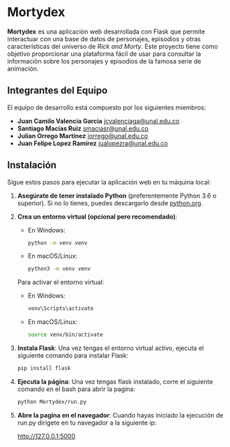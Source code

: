# Mortydex

**Mortydex** es una aplicación web desarrollada con Flask que permite interactuar con una base de datos de personajes, episodios y otras características del universo de _Rick and Morty_. Este proyecto tiene como objetivo proporcionar una plataforma fácil de usar para consultar la información sobre los personajes y episodios de la famosa serie de animación.

## Integrantes del Equipo

El equipo de desarrollo está compuesto por los siguientes miembros:

- **Juan Camilo Valencia Garcia** [jcvalenciaga@unal.edu.co](mailto:jcvalenciaga@unal.edu.co)
- **Santiago Macias Ruiz** [smaciasr@unal.edu.co](mailto:smaciasr@unal.edu.co)
- **Julian Orrego Martinez** [jorrego@unal.edu.co](mailto:jorrego@unal.edu.co)
- **Juan Felipe Lopez Ramirez** [jualopezra@unal.edu.co](mailto:jualopezra@unal.edu.co)

## Instalación

Sigue estos pasos para ejecutar la aplicación web en tu máquina local:

1. **Asegúrate de tener instalado Python** (preferentemente Python 3.6 o superior). Si no lo tienes, puedes descargarlo desde [python.org](https://www.python.org/downloads/).

2. **Crea un entorno virtual (opcional pero recomendado)**:

   - En Windows:
     ```bash
     python -m venv venv
     ```
   - En macOS/Linux:
     ```bash
     python3 -m venv venv
     ```

   Para activar el entorno virtual:

   - En Windows:
     ```bash
     venv\Scripts\activate
     ```
   - En macOS/Linux:
     ```bash
     source venv/bin/activate
     ```

3. **Instala Flask**:
   Una vez tengas el entorno virtual activo, ejecuta el siguiente comando para instalar Flask:

   ```bash
   pip install flask

   ```

4. **Ejecuta la página**:
   Una vez tengas flask instalado, corre el siguiente comando en el bash para abrir la pagina:

   ```bash
   python Mortydex/run.py

   ```

5. **Abre la pagina en el navegador**:
   Cuando hayas iniciado la ejecución de run.py dirigete en tu navegador a la siguiente ip:

   http://127.0.0.1:5000
